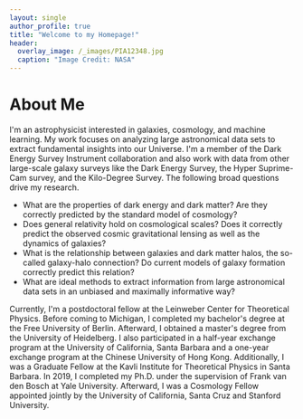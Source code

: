```yaml
---
layout: single
author_profile: true
title: "Welcome to my Homepage!"
header:
  overlay_image: /_images/PIA12348.jpg
  caption: "Image Credit: NASA"
---
```


# About Me

I'm an astrophysicist interested in galaxies, cosmology, and machine learning. My work focuses on analyzing large astronomical data sets to extract fundamental insights into our Universe. I'm a member of the Dark Energy Survey Instrument collaboration and also work with data from other large-scale galaxy surveys like the Dark Energy Survey, the Hyper Suprime-Cam survey, and the Kilo-Degree Survey. The following broad questions drive my research.

* What are the properties of dark energy and dark matter? Are they correctly predicted by the standard model of cosmology?
* Does general relativity hold on cosmological scales? Does it correctly predict the observed cosmic gravitational lensing as well as the dynamics of galaxies?
* What is the relationship between galaxies and dark matter halos, the so-called galaxy-halo connection? Do current models of galaxy formation correctly predict this relation?
* What are ideal methods to extract information from large astronomical data sets in an unbiased and maximally informative way?

Currently, I'm a postdoctoral fellow at the Leinweber Center for Theoretical Physics. Before coming to Michigan, I completed my bachelor's degree at the Free University of Berlin. Afterward, I obtained a master's degree from the University of Heidelberg. I also participated in a half-year exchange program at the University of California, Santa Barbara and a one-year exchange program at the Chinese University of Hong Kong. Additionally, I was a Graduate Fellow at the Kavli Institute for Theoretical Physics in Santa Barbara. In 2019, I completed my Ph.D. under the supervision of Frank van den Bosch at Yale University. Afterward, I was a Cosmology Fellow appointed jointly by the University of California, Santa Cruz and Stanford University.
